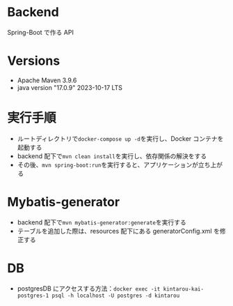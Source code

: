 # Backend

Spring-Boot で作る API

# Versions

- Apache Maven 3.9.6
- java version "17.0.9" 2023-10-17 LTS

# 実行手順

- ルートディレクトリで`docker-compose up -d`を実行し、Docker コンテナを起動する
- backend 配下で`mvn clean install`を実行し、依存関係の解決をする
- その後、`mvn spring-boot:run`を実行すると、アプリケーションが立ち上がる

# Mybatis-generator

- backend 配下で`mvn mybatis-generator:generate`を実行する
- テーブルを追加した際は、resources 配下にある generatorConfig.xml を修正する

# DB

- postgresDB にアクセスする方法：`docker exec -it kintarou-kai-postgres-1 psql -h localhost -U postgres -d kintarou`
